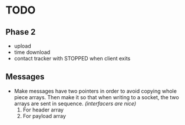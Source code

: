 TODO
====

Phase 2
-------

- upload
- time download
- contact tracker with STOPPED when client exits

Messages
--------

- Make messages have two pointers in order to avoid copying whole piece arrays. Then make it so that when writing to a socket, the two arrays are sent in sequence. *(interfacers are nice)*
	1. For header array
	2. For payload array
